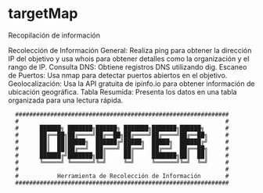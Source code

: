 # targetMap
Recopilación de información

Recolección de Información General: Realiza ping para obtener la dirección IP del objetivo y usa whois para obtener detalles como la organización y el rango de IP.
Consulta DNS: Obtiene registros DNS utilizando dig.
Escaneo de Puertos: Usa nmap para detectar puertos abiertos en el objetivo.
Geolocalización: Usa la API gratuita de ipinfo.io para obtener información de ubicación geográfica.
Tabla Resumida: Presenta los datos en una tabla organizada para una lectura rápida.

      ############################################################# 
      #                                                           #
      #      ██████╗ ███████╗██████╗ ███████╗███████╗██████╗      #
      #      ██╔══██╗██╔════╝██╔══██╗██╔════╝██╔════╝██╔══██╗     #
      #      ██║  ██║█████╗  ██████╔╝█████╗  █████╗  ██████╔╝     #
      #      ██║  ██║██╔══╝  ██╔═══╝ ██╔══╝  ██╔══╝  ██╔══██╗     #
      #      ██████╔╝███████╗██║     ██║     ███████╗██║  ██║     #
      #      ╚═════╝ ╚══════╝╚═╝     ╚═╝     ╚══════╝╚═╝  ╚═╝     #
      #                                                           #
      #           Herramienta de Recolección de Información       #
      #############################################################
